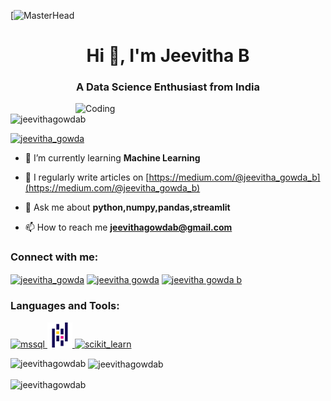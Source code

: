 [![MasterHead](https://rhamadhanromly.blog.uma.ac.id/wp-content/uploads/sites/804/2023/04/big-data-science-analysis-business-technology-concept-virtual-screen-big-data-science-analysis-business-technology-concept-145015243.jpg)
<h1 align="center">Hi 👋, I'm Jeevitha B</h1>
<h3 align="center">A Data Science Enthusiast from India</h3>

<img align="right" alt="Coding" width="400" src="https://camo.githubusercontent.com/571e1b07bd12a229e4655e0f584330c56076dd3ad02975293617479c29bb1f0f/68747470733a2f2f63646e2e6472696262626c652e636f6d2f75736572732f343035353439342f73637265656e73686f74732f31353231353735362f6d656469612f64326236366334636130313932616132366431303334343862336431353138622e676966">


<p align="left"> <img src="https://komarev.com/ghpvc/?username=jeevithagowdab&label=Profile%20views&color=0e75b6&style=flat" alt="jeevithagowdab" /> </p>

<p align="left"> <a href="https://twitter.com/jeevitha_gowda" target="blank"><img src="https://img.shields.io/twitter/follow/jeevitha_gowda?logo=twitter&style=for-the-badge" alt="jeevitha_gowda" /></a> </p>

- 🌱 I’m currently learning **Machine Learning**

- 📝 I regularly write articles on [https://medium.com/@jeevitha_gowda_b](https://medium.com/@jeevitha_gowda_b)

- 💬 Ask me about **python,numpy,pandas,streamlit**

- 📫 How to reach me **jeevithagowdab@gmail.com**

<h3 align="left">Connect with me:</h3>
<p align="left">
<a href="https://twitter.com/jeevitha_gowda" target="blank"><img align="center" src="https://raw.githubusercontent.com/rahuldkjain/github-profile-readme-generator/master/src/images/icons/Social/twitter.svg" alt="jeevitha_gowda" height="30" width="40" /></a>
<a href="https://linkedin.com/in/jeevitha gowda" target="blank"><img align="center" src="https://raw.githubusercontent.com/rahuldkjain/github-profile-readme-generator/master/src/images/icons/Social/linked-in-alt.svg" alt="jeevitha gowda" height="30" width="40" /></a>
<a href="https://medium.com/jeevitha gowda b" target="blank"><img align="center" src="https://raw.githubusercontent.com/rahuldkjain/github-profile-readme-generator/master/src/images/icons/Social/medium.svg" alt="jeevitha gowda b" height="30" width="40" /></a>
</p>

<h3 align="left">Languages and Tools:</h3>
<p align="left"> <a href="https://www.microsoft.com/en-us/sql-server" target="_blank" rel="noreferrer"> <img src="https://www.svgrepo.com/show/303229/microsoft-sql-server-logo.svg" alt="mssql" width="40" height="40"/> </a> <a href="https://pandas.pydata.org/" target="_blank" rel="noreferrer"> <img src="https://raw.githubusercontent.com/devicons/devicon/2ae2a900d2f041da66e950e4d48052658d850630/icons/pandas/pandas-original.svg" alt="pandas" width="40" height="40"/> </a> <a href="https://scikit-learn.org/" target="_blank" rel="noreferrer"> <img src="https://upload.wikimedia.org/wikipedia/commons/0/05/Scikit_learn_logo_small.svg" alt="scikit_learn" width="40" height="40"/> </a> </p>

<p><img align="left" src="https://github-readme-stats.vercel.app/api/top-langs?username=jeevithagowdab&show_icons=true&locale=en&layout=compact" alt="jeevithagowdab" /></p>

<p>&nbsp;<img align="center" src="https://github-readme-stats.vercel.app/api?username=jeevithagowdab&show_icons=true&locale=en" alt="jeevithagowdab" /></p>

<p><img align="center" src="https://github-readme-streak-stats.herokuapp.com/?user=jeevithagowdab&" alt="jeevithagowdab" /></p>
